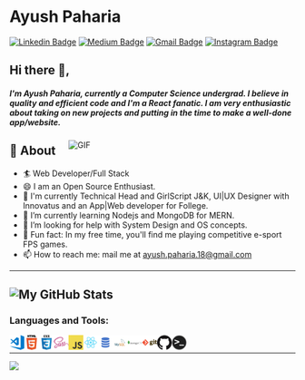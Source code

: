 # Ayush Paharia
[![Linkedin Badge](https://img.shields.io/badge/ayushpaharia-30302f?style=for-the-badge&logo=linkedin)](https://www.linkedin.com/in/ayushcodes1812/)
[![Medium Badge](https://img.shields.io/badge/ayushpaharia-30302f?style=for-the-badge&logo=medium)](https://medium.com/@ayush.paharia.18)
[![Gmail Badge](https://img.shields.io/badge/ayush.paharia.18@gmail.com-30302f?style=for-the-badge&logo=Gmail&logoColor=white)](mailto:ayush.paharia.18@gmail.com)
[![Instagram Badge](https://img.shields.io/badge/ayush.paharia.18@gmail.com-30302f?style=for-the-badge&logo=Instagram&logoColor=white)](https://instagram.com/itsayushh_)

## Hi there 👋,           
##### I'm Ayush Paharia, currently a Computer Science undergrad. I believe in quality and efficient code and I'm a React fanatic. I am very enthusiastic about taking on new projects and putting in the time to make a well-done app/website.
<img align="right" alt="GIF" src="https://cdn.dribbble.com/users/729829/screenshots/2712522/galshir.gif" width="400px" />

## 🧐 About
- 🏄‍ Web Developer/Full Stack
- 😄 I am an Open Source Enthusiast.
- 🔭 I'm currently Technical Head and GirlScript J&K, UI|UX Designer with Innovatus and an App|Web developer for Follege.
- 🌱 I’m currently learning Nodejs and MongoDB for MERN.
- 🤔 I’m looking for help with System Design and OS concepts.
- 🎨 Fun fact: In my free time, you'll find me playing competitive e-sport FPS games.
- 📫 How to reach me: mail me at [ayush.paharia.18@gmail.com](mailto:ayush.paharia.18@gmail.com)
---
![My GitHub Stats](https://github-readme-stats.vercel.app/api?username=ayushpaharia&show_icons=true)
---
### Languages and Tools:

<img align="left" alt="Visual Studio Code" width="26px" src="https://raw.githubusercontent.com/github/explore/80688e429a7d4ef2fca1e82350fe8e3517d3494d/topics/visual-studio-code/visual-studio-code.png" />
<img align="left" alt="HTML5" width="26px" src="https://raw.githubusercontent.com/github/explore/80688e429a7d4ef2fca1e82350fe8e3517d3494d/topics/html/html.png" />
<img align="left" alt="CSS3" width="26px" src="https://raw.githubusercontent.com/github/explore/80688e429a7d4ef2fca1e82350fe8e3517d3494d/topics/css/css.png" />
<img align="left" alt="Sass" width="26px" src="https://raw.githubusercontent.com/github/explore/80688e429a7d4ef2fca1e82350fe8e3517d3494d/topics/sass/sass.png" />
<img align="left" alt="JavaScript" width="26px" src="https://raw.githubusercontent.com/github/explore/80688e429a7d4ef2fca1e82350fe8e3517d3494d/topics/javascript/javascript.png" />
<img align="left" alt="React" width="26px" src="https://raw.githubusercontent.com/github/explore/80688e429a7d4ef2fca1e82350fe8e3517d3494d/topics/react/react.png" />
<img align="left" alt="SQL" width="26px" src="https://raw.githubusercontent.com/github/explore/80688e429a7d4ef2fca1e82350fe8e3517d3494d/topics/sql/sql.png" />
<img align="left" alt="MySQL" width="26px" src="https://raw.githubusercontent.com/github/explore/80688e429a7d4ef2fca1e82350fe8e3517d3494d/topics/mysql/mysql.png" />
<img align="left" alt="MongoDB" width="26px" src="https://raw.githubusercontent.com/github/explore/80688e429a7d4ef2fca1e82350fe8e3517d3494d/topics/mongodb/mongodb.png" />
<img align="left" alt="Git" width="26px" src="https://raw.githubusercontent.com/github/explore/80688e429a7d4ef2fca1e82350fe8e3517d3494d/topics/git/git.png" />
<img align="left" alt="GitHub" width="26px" src="https://raw.githubusercontent.com/github/explore/78df643247d429f6cc873026c0622819ad797942/topics/github/github.png" />
<img align="left" alt="teriminal" width="26px" src="https://raw.githubusercontent.com/github/explore/80688e429a7d4ef2fca1e82350fe8e3517d3494d/topics/terminal/terminal.png" />
<br/>

---
<img src="https://raw.githubusercontent.com/omidnikrah/omidnikrah/master/activity-profile.png" />
